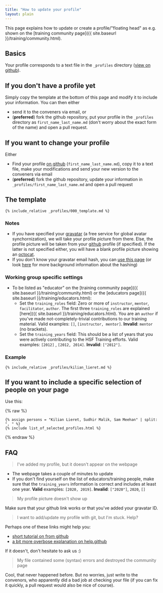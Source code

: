 ```yaml
---
title: "How to update your profile"
layout: plain
---
```


This page explains how to update or create a profile/"floating head" as e.g.
shown on the [training community
page]({{ site.baseurl }}/training/community.html).

## Basics

Your profile corresponds to a text file in the `_profiles` directory
([view on github](https://github.com/HSF/hsf.github.io/tree/master/_profiles)).

## If you don't have a profile yet

Simply copy the template at the bottom of this page and modify it to include
your information. You can then either

- send it to the conveners via email, or
- (**preferred**) fork the github repository, put your profile in the
  `_profiles` directory as `first_name_last_name.md` (don't worry about the
  exact form of the name) and open a pull request.

## If you want to change your profile

Either

- Find your profile
  [on github](https://github.com/HSF/hsf.github.io/tree/master/_profiles)
  (`first_name_last_name.md`), copy it to a text file, make your modifications
  and send your new version to the conveners via email
- (**preferred**) fork the github repository, update your information in
  `_profiles/first_name_last_name.md` and open a pull request

## The template

```
{% include_relative _profiles/000_template.md %}
```

### Notes

- If you have specified your [gravatar](https://gravatar.com/) (a free service
  for global avatar synchornization), we will take your profile picture from
  there. Else, the profile picture will be taken from your
  [github](https://github.com) profile (if specified). If the latter is not
  specified either, you will have a blank profile picture showing an
  [octocat](https://en.wikipedia.org/wiki/GitHub#Mascot).
- If you don't know your gravatar email hash, you can
  [use this page](https://en.gravatar.com/site/check/) (or look
  [here](https://en.gravatar.com/site/implement/hash/) for more background
  information about the hashing)

### Working group specific settings

- To be listed as "educator" on the [training community
  page]({{ site.baseurl }}/training/community.html) or the [educators
  page]({{ site.baseurl }}/training/educators.html):
  - Set the `training_roles` field: Zero or more of `instructor`, `mentor`,
    `facilitator`, `author`. The first three `training_roles` are explained
    [here]({{ site.baseurl }}/training/educators.html). You are an `author` if
    you've made not-completely-trivial contributions to our training material.
    Valid examples: `[]`, `[instructor, mentor]`. **Invalid**: `mentor` (no
    brackets).
  - Set the `training_years` field: This should be a list of years that you were
    actively contributing to the HSF Training efforts. Valid examples: `[2012]`
    , `[2012, 2014]`. **Invalid**: `["2012"]`.

### Example

```
{% include_relative _profiles/kilian_lieret.md %}
```

## If you want to include a specific selection of people on your page

Use this:

{% raw %}

```
{% assign persons = "Kilian Lieret, Sudhir Malik, Sam Meehan" | split: ", " %}
{% include list_of_selected_profiles.html %}
```

{% endraw %}

## FAQ

> I've added my profile, but it doesn't appear on the webpage

- The webpage takes a couple of minutes to update
- If you don't find yourself on the list of educators/training people, make sure
  that the `training_years` information is correct and includes at least one
  year. **Valid** examples: `[2020, 2019]`. **Invalid**: `["2020"]`, `2020`,
  `[]`

> My profile picture doesn't show up

Make sure that your github link works or that you've added your gravatar ID.

> I want to add/update my profile with git, but I'm stuck. Help?

Perhaps one of these links might help you:

- [short tutorial on from github](https://docs.github.com/en/get-started/quickstart/contributing-to-projects)
- [a bit more overbose explanation on help.github](https://docs.github.com/en/get-started/quickstart/fork-a-repo)

If it doesn't, don't hesitate to ask us :)

> My file contained some (syntax) errors and destroyed the community page

Cool, that never happened before. But no worries, just write to the convenors,
who apparently did a bad job at checking your file (if you can fix it quickly, a
pull request would also be nice of course).
